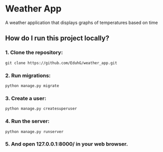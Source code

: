 # Weather App
A weather application that displays graphs of temperatures based on time

## How do I run this project locally?
### 1. Clone the repository:

    git clone https://github.com/EduhG/weather_app.git

### 2. Run migrations:

    python manage.py migrate
    
### 3. Create a user:

    python manage.py createsuperuser

### 4. Run the server:

    python manage.py runserver

### 5. And open 127.0.0.1:8000/ in your web browser.
